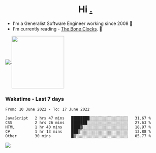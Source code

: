 <h1 align="center">Hi <a href="https://www.hackerrank.com/erasmosaraujo">.</a></h1>
 
- I'm a Generalist Software Engineer working  since 2008 🚀
- I'm currently reading - <a href="https://www.amazon.ca/Bone-Clocks-David-Mitchell/dp/0340921625">The Bone Clocks</a>. 📘
  
<p align="left">
  <a href="https://github.com/anuraghazra/github-readme-stats">
    <img
      align="center"
      src="https://github-readme-stats.vercel.app/api/top-langs/?username=erasmosoares&theme=radical&layout=compact"
    />
  </a>
  <a href="https://github.com/anuraghazra/github-readme-stats">
    <img
      align="center"
      height="165"
      src="https://github-readme-stats.vercel.app/api?username=erasmosoares&theme=radical&count_private=true&show_icons=true&custom_title=Github%20Status&hide=issues"
    />
  </a>
</p>

 ### Wakatime - Last 7 days

<!--START_SECTION:waka-->

```text
From: 10 June 2022 - To: 17 June 2022

JavaScript   2 hrs 47 mins   ████████░░░░░░░░░░░░░░░░░   31.67 %
CSS          2 hrs 26 mins   ███████░░░░░░░░░░░░░░░░░░   27.63 %
HTML         1 hr 40 mins    ████▓░░░░░░░░░░░░░░░░░░░░   18.97 %
C#           1 hr 13 mins    ███▒░░░░░░░░░░░░░░░░░░░░░   13.88 %
Other        30 mins         █▒░░░░░░░░░░░░░░░░░░░░░░░   05.77 %
```

<!--END_SECTION:waka-->

![](https://komarev.com/ghpvc/?username=erasmosoares&color=brightgreen)
